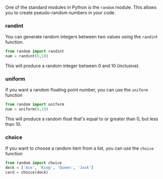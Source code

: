 One of the standard modules in Python is the `random` module. This allows you to create pseudo-random numbers in your code.

### randint

You can generate random integers between two values using the `randint` function.

```python
from random import randint
num = randint(0,10)
```

This will produce a random integer between 0 and 10 (inclusive).


### uniform

If you want a random floating point number, you can use the `uniform` function

```python
from random import uniform
num = uniform(0,10)
```

This will produce a random float that's equal to or greater than 0, but less than 10.

### choice

If you want to choose a random item from a list, you can use the `choice` function

```python
from random import choice
deck = ['Ace', 'King', 'Queen', 'Jack']
card = choice(deck)
```
